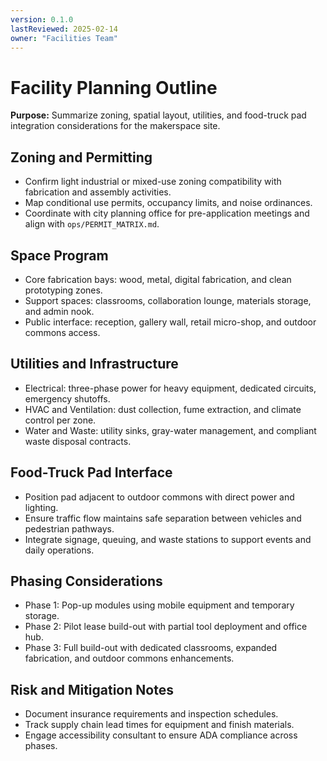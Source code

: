 ```yaml
---
version: 0.1.0
lastReviewed: 2025-02-14
owner: "Facilities Team"
---
```


# Facility Planning Outline

**Purpose:** Summarize zoning, spatial layout, utilities, and food-truck pad integration considerations for the makerspace site.

## Zoning and Permitting
- Confirm light industrial or mixed-use zoning compatibility with fabrication and assembly activities.
- Map conditional use permits, occupancy limits, and noise ordinances.
- Coordinate with city planning office for pre-application meetings and align with `ops/PERMIT_MATRIX.md`.

## Space Program
- Core fabrication bays: wood, metal, digital fabrication, and clean prototyping zones.
- Support spaces: classrooms, collaboration lounge, materials storage, and admin nook.
- Public interface: reception, gallery wall, retail micro-shop, and outdoor commons access.

## Utilities and Infrastructure
- Electrical: three-phase power for heavy equipment, dedicated circuits, emergency shutoffs.
- HVAC and Ventilation: dust collection, fume extraction, and climate control per zone.
- Water and Waste: utility sinks, gray-water management, and compliant waste disposal contracts.

## Food-Truck Pad Interface
- Position pad adjacent to outdoor commons with direct power and lighting.
- Ensure traffic flow maintains safe separation between vehicles and pedestrian pathways.
- Integrate signage, queuing, and waste stations to support events and daily operations.

## Phasing Considerations
- Phase 1: Pop-up modules using mobile equipment and temporary storage.
- Phase 2: Pilot lease build-out with partial tool deployment and office hub.
- Phase 3: Full build-out with dedicated classrooms, expanded fabrication, and outdoor commons enhancements.

## Risk and Mitigation Notes
- Document insurance requirements and inspection schedules.
- Track supply chain lead times for equipment and finish materials.
- Engage accessibility consultant to ensure ADA compliance across phases.
